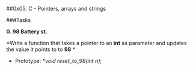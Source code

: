 ##0x05. C - Pointers, arrays and strings

###Tasks

**0. 98 Battery st.**

*Write a function that takes a pointer to an **int** as parameter and updates the value it points to to **98** *

- Prototype: **void reset_to_98(int *n);**
